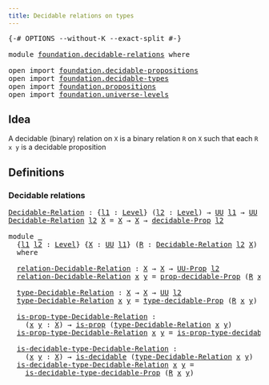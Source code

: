 ```yaml
---
title: Decidable relations on types
---
```


<pre class="Agda"><a id="54" class="Symbol">{-#</a> <a id="58" class="Keyword">OPTIONS</a> <a id="66" class="Pragma">--without-K</a> <a id="78" class="Pragma">--exact-split</a> <a id="92" class="Symbol">#-}</a>

<a id="97" class="Keyword">module</a> <a id="104" href="foundation.decidable-relations.html" class="Module">foundation.decidable-relations</a> <a id="135" class="Keyword">where</a>

<a id="142" class="Keyword">open</a> <a id="147" class="Keyword">import</a> <a id="154" href="foundation.decidable-propositions.html" class="Module">foundation.decidable-propositions</a>
<a id="188" class="Keyword">open</a> <a id="193" class="Keyword">import</a> <a id="200" href="foundation.decidable-types.html" class="Module">foundation.decidable-types</a>
<a id="227" class="Keyword">open</a> <a id="232" class="Keyword">import</a> <a id="239" href="foundation.propositions.html" class="Module">foundation.propositions</a>
<a id="263" class="Keyword">open</a> <a id="268" class="Keyword">import</a> <a id="275" href="foundation.universe-levels.html" class="Module">foundation.universe-levels</a>
</pre>
## Idea

A decidable (binary) relation on `X` is a binary relation `R` on `X` such that each `R x y` is a decidable proposition

## Definitions

### Decidable relations

<pre class="Agda"><a id="Decidable-Relation"></a><a id="485" href="foundation.decidable-relations.html#485" class="Function">Decidable-Relation</a> <a id="504" class="Symbol">:</a> <a id="506" class="Symbol">{</a><a id="507" href="foundation.decidable-relations.html#507" class="Bound">l1</a> <a id="510" class="Symbol">:</a> <a id="512" href="Agda.Primitive.html#597" class="Postulate">Level</a><a id="517" class="Symbol">}</a> <a id="519" class="Symbol">(</a><a id="520" href="foundation.decidable-relations.html#520" class="Bound">l2</a> <a id="523" class="Symbol">:</a> <a id="525" href="Agda.Primitive.html#597" class="Postulate">Level</a><a id="530" class="Symbol">)</a> <a id="532" class="Symbol">→</a> <a id="534" href="foundation-core.universe-levels.html#235" class="Primitive">UU</a> <a id="537" href="foundation.decidable-relations.html#507" class="Bound">l1</a> <a id="540" class="Symbol">→</a> <a id="542" href="foundation-core.universe-levels.html#235" class="Primitive">UU</a> <a id="545" class="Symbol">(</a><a id="546" href="foundation.decidable-relations.html#507" class="Bound">l1</a> <a id="549" href="Agda.Primitive.html#810" class="Primitive Operator">⊔</a> <a id="551" href="Agda.Primitive.html#780" class="Primitive">lsuc</a> <a id="556" href="foundation.decidable-relations.html#520" class="Bound">l2</a><a id="558" class="Symbol">)</a>
<a id="560" href="foundation.decidable-relations.html#485" class="Function">Decidable-Relation</a> <a id="579" href="foundation.decidable-relations.html#579" class="Bound">l2</a> <a id="582" href="foundation.decidable-relations.html#582" class="Bound">X</a> <a id="584" class="Symbol">=</a> <a id="586" href="foundation.decidable-relations.html#582" class="Bound">X</a> <a id="588" class="Symbol">→</a> <a id="590" href="foundation.decidable-relations.html#582" class="Bound">X</a> <a id="592" class="Symbol">→</a> <a id="594" href="foundation-core.decidable-propositions.html#646" class="Function">decidable-Prop</a> <a id="609" href="foundation.decidable-relations.html#579" class="Bound">l2</a>

<a id="613" class="Keyword">module</a> <a id="620" href="foundation.decidable-relations.html#620" class="Module">_</a>
  <a id="624" class="Symbol">{</a><a id="625" href="foundation.decidable-relations.html#625" class="Bound">l1</a> <a id="628" href="foundation.decidable-relations.html#628" class="Bound">l2</a> <a id="631" class="Symbol">:</a> <a id="633" href="Agda.Primitive.html#597" class="Postulate">Level</a><a id="638" class="Symbol">}</a> <a id="640" class="Symbol">{</a><a id="641" href="foundation.decidable-relations.html#641" class="Bound">X</a> <a id="643" class="Symbol">:</a> <a id="645" href="foundation-core.universe-levels.html#235" class="Primitive">UU</a> <a id="648" href="foundation.decidable-relations.html#625" class="Bound">l1</a><a id="650" class="Symbol">}</a> <a id="652" class="Symbol">(</a><a id="653" href="foundation.decidable-relations.html#653" class="Bound">R</a> <a id="655" class="Symbol">:</a> <a id="657" href="foundation.decidable-relations.html#485" class="Function">Decidable-Relation</a> <a id="676" href="foundation.decidable-relations.html#628" class="Bound">l2</a> <a id="679" href="foundation.decidable-relations.html#641" class="Bound">X</a><a id="680" class="Symbol">)</a>
  <a id="684" class="Keyword">where</a>

  <a id="693" href="foundation.decidable-relations.html#693" class="Function">relation-Decidable-Relation</a> <a id="721" class="Symbol">:</a> <a id="723" href="foundation.decidable-relations.html#641" class="Bound">X</a> <a id="725" class="Symbol">→</a> <a id="727" href="foundation.decidable-relations.html#641" class="Bound">X</a> <a id="729" class="Symbol">→</a> <a id="731" href="foundation-core.propositions.html#1393" class="Function">UU-Prop</a> <a id="739" href="foundation.decidable-relations.html#628" class="Bound">l2</a>
  <a id="744" href="foundation.decidable-relations.html#693" class="Function">relation-Decidable-Relation</a> <a id="772" href="foundation.decidable-relations.html#772" class="Bound">x</a> <a id="774" href="foundation.decidable-relations.html#774" class="Bound">y</a> <a id="776" class="Symbol">=</a> <a id="778" href="foundation-core.decidable-propositions.html#795" class="Function">prop-decidable-Prop</a> <a id="798" class="Symbol">(</a><a id="799" href="foundation.decidable-relations.html#653" class="Bound">R</a> <a id="801" href="foundation.decidable-relations.html#772" class="Bound">x</a> <a id="803" href="foundation.decidable-relations.html#774" class="Bound">y</a><a id="804" class="Symbol">)</a>

  <a id="809" href="foundation.decidable-relations.html#809" class="Function">type-Decidable-Relation</a> <a id="833" class="Symbol">:</a> <a id="835" href="foundation.decidable-relations.html#641" class="Bound">X</a> <a id="837" class="Symbol">→</a> <a id="839" href="foundation.decidable-relations.html#641" class="Bound">X</a> <a id="841" class="Symbol">→</a> <a id="843" href="foundation-core.universe-levels.html#235" class="Primitive">UU</a> <a id="846" href="foundation.decidable-relations.html#628" class="Bound">l2</a>
  <a id="851" href="foundation.decidable-relations.html#809" class="Function">type-Decidable-Relation</a> <a id="875" href="foundation.decidable-relations.html#875" class="Bound">x</a> <a id="877" href="foundation.decidable-relations.html#877" class="Bound">y</a> <a id="879" class="Symbol">=</a> <a id="881" href="foundation-core.decidable-propositions.html#872" class="Function">type-decidable-Prop</a> <a id="901" class="Symbol">(</a><a id="902" href="foundation.decidable-relations.html#653" class="Bound">R</a> <a id="904" href="foundation.decidable-relations.html#875" class="Bound">x</a> <a id="906" href="foundation.decidable-relations.html#877" class="Bound">y</a><a id="907" class="Symbol">)</a>

  <a id="912" href="foundation.decidable-relations.html#912" class="Function">is-prop-type-Decidable-Relation</a> <a id="944" class="Symbol">:</a>
    <a id="950" class="Symbol">(</a><a id="951" href="foundation.decidable-relations.html#951" class="Bound">x</a> <a id="953" href="foundation.decidable-relations.html#953" class="Bound">y</a> <a id="955" class="Symbol">:</a> <a id="957" href="foundation.decidable-relations.html#641" class="Bound">X</a><a id="958" class="Symbol">)</a> <a id="960" class="Symbol">→</a> <a id="962" href="foundation-core.propositions.html#1309" class="Function">is-prop</a> <a id="970" class="Symbol">(</a><a id="971" href="foundation.decidable-relations.html#809" class="Function">type-Decidable-Relation</a> <a id="995" href="foundation.decidable-relations.html#951" class="Bound">x</a> <a id="997" href="foundation.decidable-relations.html#953" class="Bound">y</a><a id="998" class="Symbol">)</a>
  <a id="1002" href="foundation.decidable-relations.html#912" class="Function">is-prop-type-Decidable-Relation</a> <a id="1034" href="foundation.decidable-relations.html#1034" class="Bound">x</a> <a id="1036" href="foundation.decidable-relations.html#1036" class="Bound">y</a> <a id="1038" class="Symbol">=</a> <a id="1040" href="foundation-core.decidable-propositions.html#969" class="Function">is-prop-type-decidable-Prop</a> <a id="1068" class="Symbol">(</a><a id="1069" href="foundation.decidable-relations.html#653" class="Bound">R</a> <a id="1071" href="foundation.decidable-relations.html#1034" class="Bound">x</a> <a id="1073" href="foundation.decidable-relations.html#1036" class="Bound">y</a><a id="1074" class="Symbol">)</a>

  <a id="1079" href="foundation.decidable-relations.html#1079" class="Function">is-decidable-type-Decidable-Relation</a> <a id="1116" class="Symbol">:</a>
    <a id="1122" class="Symbol">(</a><a id="1123" href="foundation.decidable-relations.html#1123" class="Bound">x</a> <a id="1125" href="foundation.decidable-relations.html#1125" class="Bound">y</a> <a id="1127" class="Symbol">:</a> <a id="1129" href="foundation.decidable-relations.html#641" class="Bound">X</a><a id="1130" class="Symbol">)</a> <a id="1132" class="Symbol">→</a> <a id="1134" href="foundation.decidable-types.html#1918" class="Function">is-decidable</a> <a id="1147" class="Symbol">(</a><a id="1148" href="foundation.decidable-relations.html#809" class="Function">type-Decidable-Relation</a> <a id="1172" href="foundation.decidable-relations.html#1123" class="Bound">x</a> <a id="1174" href="foundation.decidable-relations.html#1125" class="Bound">y</a><a id="1175" class="Symbol">)</a>
  <a id="1179" href="foundation.decidable-relations.html#1079" class="Function">is-decidable-type-Decidable-Relation</a> <a id="1216" href="foundation.decidable-relations.html#1216" class="Bound">x</a> <a id="1218" href="foundation.decidable-relations.html#1218" class="Bound">y</a> <a id="1220" class="Symbol">=</a>
    <a id="1226" href="foundation-core.decidable-propositions.html#1102" class="Function">is-decidable-type-decidable-Prop</a> <a id="1259" class="Symbol">(</a><a id="1260" href="foundation.decidable-relations.html#653" class="Bound">R</a> <a id="1262" href="foundation.decidable-relations.html#1216" class="Bound">x</a> <a id="1264" href="foundation.decidable-relations.html#1218" class="Bound">y</a><a id="1265" class="Symbol">)</a>
</pre>